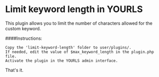 # Limit keyword length in YOURLS

This plugin allows you to limit the number of characters allowed for the custom keyword.

####Instructions:

    Copy the 'limit-keyword-length' folder to user/plugins/.
    If needed, edit the value of $max_keyword_length in the plugin.php file.
    Activate the plugin in the YOURLS admin interface.

That's it.

